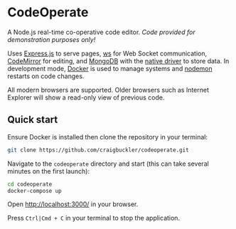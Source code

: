 # CodeOperate

A Node.js real-time co-operative code editor. *Code provided for demonstration purposes only!*

Uses [Express.js](https://expressjs.com/) to serve pages, [ws](https://www.npmjs.com/package/ws) for Web Socket communication, [CodeMirror](https://codemirror.net/) for editing, and [MongoDB](https://www.mongodb.com/) with the [native driver](https://www.npmjs.com/package/mongodb) to store data. In development mode, [Docker](https://www.docker.com/) is used to manage systems and [nodemon](https://nodemon.io/) restarts on code changes.

All modern browsers are supported. Older browsers such as Internet Explorer will show a read-only view of previous code.


## Quick start

Ensure Docker is installed then clone the repository in your terminal:

```sh
git clone https://github.com/craigbuckler/codeoperate.git
```

Navigate to the `codeoperate` directory and start (this can take several minutes on the first launch):

```sh
cd codeoperate
docker-compose up
```

Open <http://localhost:3000/> in your browser.

Press `Ctrl|Cmd + C` in your terminal to stop the application.
